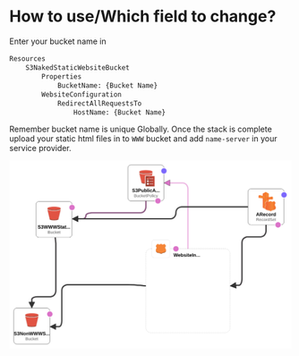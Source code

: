 # How to use/Which field to change?

Enter your bucket name in 

    Resources
        S3NakedStaticWebsiteBucket
            Properties
                BucketName: {Bucket Name}
            WebsiteConfiguration
                RedirectAllRequestsTo
                    HostName: {Bucket Name}
  
Remember bucket name is unique Globally. Once the stack is complete upload your static html files in to `WWW` bucket and add `name-server` in your service provider.

![Template Design](Template_Design.png)